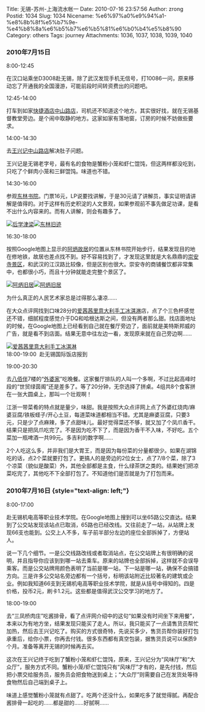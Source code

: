 Title: 无锡-苏州-上海流水帐一
Date: 2010-07-16 23:57:56
Author: zrong
Postid: 1034
Slug: 1034
Nicename: %e6%97%a0%e9%94%a1-%e8%8b%8f%e5%b7%9e-%e4%b8%8a%e6%b5%b7%e6%b5%81%e6%b0%b4%e5%b8%90
Category: others
Tags: journey
Attachments: 1036, 1037, 1038, 1039, 1040

### 2010年7月15日

8:00-12:45

在汉口站乘坐D3008赴无锡，除了武汉发现手机无信号，打10086一问，原来移动忘了开通我的全国漫游，可能前段时间转资费出的问题吧。

12:45-14:00

打车到如家[快捷酒店中山路店](http://ditu.google.com/maps?q=31.570471,120.303493&num=1&sll=31.582704,120.338402&sspn=0.220867,0.344395&brcurrent=3,0x35b38e52a6e54b89:0xf9342846867f3bf0,0%3B5,0,0&ie=UTF8&ll=31.570565,120.303694&spn=0.001165,0.002411&z=19)，司机还不知道这个地方。其实很好找，就在无锡基督教堂旁边。是个闹中取静的地方。这家如家有落地窗，订房的时候不妨做些要求。

14:00-14:30

去[王兴记中山路店](http://www.dianping.com/shop/544040)解决肚子问题。<!--more-->

王兴记是无锡老字号，最有名的食物是蟹粉小笼和虾仁馄饨，但这两样都没吃到，只吃了个鲜肉小笼和三鲜馄饨。味道也不错。

14:30-16:00

参观[东林书院](http://ditu.google.com/maps?q=31.570471,120.303493&num=1&sll=31.582704,120.338402&sspn=0.220867,0.344395&brcurrent=3,0x35b38e52a6e54b89:0xf9342846867f3bf0,0%3B5,0,0&ie=UTF8&ll=31.577475,120.307288&spn=0.004662,0.009645&z=17&iwloc=00048b823428572693079)。门票16元，LP说要找讲解，于是30元请了讲解员，事实证明请讲解是值得的。对于这样有历史积淀的人文景观，如果参观前不事先做足功课，是看不出什么内容来的。而有人讲解，则会有趣多了。

[![](/wp-content/uploads/2010/07/houxuejinliang-300x225.jpg "后学津梁")](/wp-content/uploads/2010/07/houxuejinliang.jpg)[![](/wp-content/uploads/2010/07/donglinjiuji-300x225.jpg "东林旧迹")](/wp-content/uploads/2010/07/donglinjiuji.jpg)

16:30-18:00

按照Google地图上显示的[阿炳故居](http://ditu.google.com/maps?f=q&source=s_q&hl=zh-CN&q=%E5%B4%87%E5%AE%89%E5%AF%BA&sll=31.577091,120.30143&sspn=0.004662,0.009645&brcurrent=3,0x35b38e58d061a0bd:0xdb5f3186a67cd8ac,0%3B5,0,0&ie=UTF8&radius=0.34&split=1&rq=1&ev=p&hq=%E5%B4%87%E5%AE%89%E5%AF%BA&hnear=&ll=31.577091,120.301441&spn=0.004662,0.009645&z=17)的位置从东林书院开始步行，结果发现目的地在修地铁，故居也差点找不到。好不容易找到了，才发现这里就是大名鼎鼎的[崇安寺景区](http://ditu.google.com/maps?f=q&source=s_q&hl=zh-CN&q=%E5%B4%87%E5%AE%89%E5%AF%BA&sll=31.577091,120.30143&sspn=0.004662,0.009645&brcurrent=3,0x35b38e58d061a0bd:0xdb5f3186a67cd8ac,0%3B5,0,0&ie=UTF8&radius=0.34&split=1&rq=1&ev=p&hq=%E5%B4%87%E5%AE%89%E5%AF%BA&hnear=&ll=31.577091,120.301441&spn=0.004662,0.009645&z=17)，和武汉的江汉路比较像，但是区别也很大。崇安寺的商铺餐饮都非常集中，也都很小巧，而且十分钟就能走完整个景区了。

[![](http://zengrong.net/wp-content/uploads/2010/07/abing1-300x225.jpg "阿炳旧居")](http://zengrong.net/wp-content/uploads/2010/07/abing1.jpg)[![](http://zengrong.net/wp-content/uploads/2010/07/abing2-299x300.jpg "阿炳旧居")](http://zengrong.net/wp-content/uploads/2010/07/abing2.jpg)

为什么真正的人民艺术家总是过得那么凄凉……

在大众点评网找到口味28分的[爱茜茜里意大利手工冰淇淋](http://www.dianping.com/shop/3131959)店，点了个三色杯感觉还不错，细腻程度感觉介于DQ和哈根达斯之间，但没有两者那么甜。找店面地址的时候，在Google地图上已经看到自己就在餐厅旁边了，面前就是美特斯邦威的广告，就是看不到店面。结果无意中往左边一看，发现原来就在自己旁边啊……

[![](http://zengrong.net/wp-content/uploads/2010/07/iceason-300x223.jpg "爱茜茜里意大利手工冰淇淋")](/wp-content/uploads/2010/07/iceason.jpg)  
18:00-19:00  赴无锡国际饭店报到

19:00-20:30

去[八佰伴](http://ditu.google.com/maps?f=q&source=s_q&hl=zh-CN&q=%E5%B4%87%E5%AE%89%E5%AF%BA&sll=31.571077,120.303072&sspn=0.004662,0.009645&brcurrent=3,0x35b38e58d061a0bd:0xdb5f3186a67cd8ac,0%3B5,0,0&ie=UTF8&radius=0.34&split=1&rq=1&ev=p&hq=%E5%B4%87%E5%AE%89%E5%AF%BA&hnear=&ll=31.571058,120.303115&spn=0.004662,0.009645&z=17)7楼的“[外婆家](http://www.dianping.com/shop/2839021)”吃晚餐。这家餐厅排队的人叫一个多啊，不过比起高峰时段的“世贸绿茵阁”还是差多了。等了20分钟，无奈选择了拼桌。4组共8个食客拼在一张大圆桌上，那叫一个壮观啊！

江浙一带菜肴的特点就是量少，味甜。我是按照大众点评网上点了外婆红烧肉/麻婆豆腐/铁板蛏子/开心土豆，每道菜味道都相当不错。尤其是麻婆豆腐，只要3元，只是少了点麻辣，多了点甜味儿。最好觉得菜还不够，就又加了个凤爪香干。结果只是把凤爪吃完了。不是因为吃不下了，而是因为香干不入味，不好吃。五个菜加一瓶啤酒一共99元。多吉利的数字啊……

2个人吃这么多，并非我们是大胃王，而是因为每份菜的分量都很少。如果在湖锦吃的话，点2个菜就要打包了。更搞人的是旁边的2位女士，点了7/8个菜，除了3个凉菜（貌似是酸菜）外，其他全部都是主食，什么绿茶饼之类的。结果她们把凉菜吃完了，其他吃不下全部打包了。不知道他们是否就是为了打包而来。

### 2010年7月16日 {style="text-align: left;"}

8:00-17:00

赴无锡机电高等职业技术学院。在Google地图上搜到可以坐65路公交直达。结果到了公交站发现该站点已取消，65路也已经改线。又往前走了一站，从站牌上发现66支也能到。公交上人不多，车子前半部分左边的座位全部拆掉了，方便站人。

说一下几个细节。一是公交线路改线或者取消站点，在公交站牌上有很明确的说明，并且指导你应该到到哪一站去乘车。原来的站牌也全部拆掉，这样就不会误导乘客。而是公交站牌用颜色表明了当前是哪一站，下一站是哪一站，确保不会搞错方向。三是许多公交站名旁边都有一个括号，标明该站附近比较著名的建筑或企业。例如我知道66支到无锡机电高等职业技术学院，就是从括号中得知的。四是价格，投币2元，刷卡1.2元。这些都是值得武汉公交学习的地方了。

18:00-19:00

去“三凤桥肉庄”吃酱排骨，看了点评网介绍中的这句“如果没有时间坐下来用餐”，本来以为有地方坐，结果发现只能买了走人。所以，我只能买了一点请售货员帮忙加热，然后去王兴记吃了。购买的方式很奇特，先说买多少，售货员帮你装好打包承重后，给你小票，你再去付钱。很多东西都有真空包装，据售货员说可以保质9个月。准备等离开无锡的时候再去买。

这次在王兴记终于吃到了蟹粉小笼和虾仁馄饨，原来，王兴记分为“风味厅”和“大众厅”，服务方式不同。蟹粉小笼/虾仁馄饨只有“风味厅”才有的，是先付钱，然后把小票交给服务员，服务员会把食物送到桌上；“大众厅”则需要自己在发货处等待食物然后自己端到桌子上。

味道上感觉蟹粉小笼就有点甜了。吃两个还没什么，如果吃多了就觉得腻。再配合酱排骨一起吃的……都是甜的……好腻啊……

